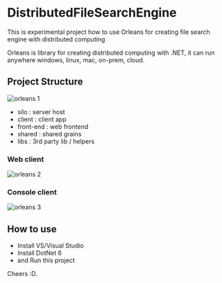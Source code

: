 # DistributedFileSearchEngine
This is experimental project how to use Orleans for creating file search engine with distributed computing

Orleans is library for creating distributed computing with .NET, it can run anywhere windows, linux, mac, on-prem, cloud.

## Project Structure
![orleans 1](https://storagemurahaje.blob.core.windows.net/github/project-distributed.PNG)

- silo : server host
- client : client app
- front-end : web frontend 
- shared : shared grains
- libs : 3rd party lib / helpers

### Web client
![orleans 2](https://storagemurahaje.blob.core.windows.net/github/distributed-client-web.PNG)

### Console client
![orleans 3](https://storagemurahaje.blob.core.windows.net/github/distributed-client-console.PNG)

## How to use

- Install VS/Visual Studio
- Install DotNet 6
- and Run this project

Cheers :D.
